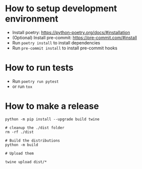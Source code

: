 # How to setup development environment
- Install poetry: https://python-poetry.org/docs/#installation
- (Optional) Install pre-commit: https://pre-commit.com/#install
- Run `poetry install` to install dependencies
- Run `pre-commit install` to install pre-commit hooks

# How to run tests
- Run `poetry run pytest`
- or run `tox`
# How to make a release

```shell
python -m pip install --upgrade build twine

# cleanup the ./dist folder
rm -rf ./dist

# Build the distributions
python -m build

# Upload them

twine upload dist/*
```
